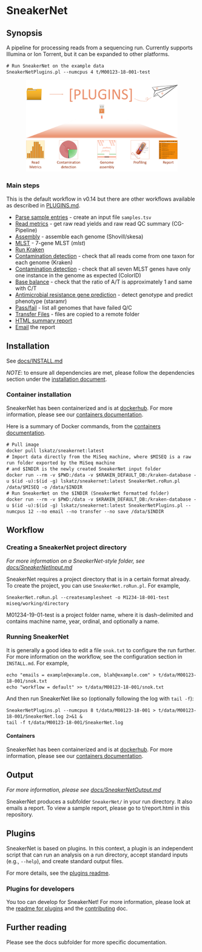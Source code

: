 # SneakerNet

## Synopsis

A pipeline for processing reads from a sequencing run. Currently supports Illumina or Ion Torrent,
but it can be expanded to other platforms.

    # Run SneakerNet on the example data
    SneakerNetPlugins.pl --numcpus 4 t/M00123-18-001-test

<p align='center'>
  <img src='./docs/images/overview.png' alt='SneakerNet workflow' width='400' />
</p>

### Main steps

This is the default workflow in v0.14
but there are other workflows available as described in
[PLUGINS.md](/docs/PLUGINS.md#workflows).
 
* [Parse sample entries](/docs/plugins/sn_detectContamination-kraken.pl.md) - create an input file `samples.tsv`
* [Read metrics](/docs/plugins/addReadMetrics.pl.md) - get raw read yields and raw read QC summary (CG-Pipeline)
* [Assembly](/docs/plugins/assembleAll.pl.md) - assemble each genome (Shovill/skesa)
* [MLST](/docs/plugins/sn_mlst.pl.md) - 7-gene MLST (_mlst_)
* [Run Kraken](/docs/plugins/sn_kraken.pl.md)
* [Contamination detection](/docs/plugins/sn_detectContamination-kraken.pl.md) - check that all reads come from one taxon for each genome (Kraken)
* [Contamination detection](/docs/plugins/sn_detectContamination-mlst.pl.md) - check that all seven MLST genes have only one instance in the genome as expected (ColorID)
* [Base balance](/docs/plugins/baseBalance.pl.md) - check that the ratio of A/T is approximately 1 and same with C/T
* [Antimicrobial resistance gene prediction](/docs/plugins/sn_staramr.pl.md) - detect genotype and predict phenotype (staramr)
* [Pass/fail](/docs/plugins/sn_passfail.pl.md) - list all genomes that have failed Q/C
* [Transfer Files](/docs/plugins/transferFilesToRemoteComputers.pl.md) - files are copied to a remote folder
* [HTML summary report](/docs/plugins/sn_report.pl.md)
* [Email](/docs/plugins/emailWhoever.pl.md) the report

## Installation

See [docs/INSTALL.md](docs/INSTALL.md)

_NOTE_: to ensure all dependencies are met, please follow
the dependencies section under the [installation document](docs/INSTALL.md).

### Container installation

SneakerNet has been containerized and is at [dockerhub](https://hub.docker.com/repository/docker/lskatz/sneakernet).
For more information, please see our [containers documentation](docs/CONTAINERS.md).

Here is a summary of Docker commands, from the [containers documentation](docs/CONTAINERS.md).

    # Pull image
    docker pull lskatz/sneakernet:latest
    # Import data directly from the MiSeq machine, where $MISEQ is a raw run folder exported by the MiSeq machine
    # and $INDIR is the newly created SneakerNet input folder
    docker run --rm -v $PWD:/data -v $KRAKEN_DEFAULT_DB:/kraken-database -u $(id -u):$(id -g) lskatz/sneakernet:latest SneakerNet.roRun.pl /data/$MISEQ -o /data/$INDIR
    # Run SneakerNet on the $INDIR (SneakerNet formatted folder)
    docker run --rm -v $PWD:/data -v $KRAKEN_DEFAULT_DB:/kraken-database -u $(id -u):$(id -g) lskatz/sneakernet:latest SneakerNetPlugins.pl --numcpus 12 --no email --no transfer --no save /data/$INDIR

## Workflow

### Creating a SneakerNet project directory

_For more information on a SneakerNet-style folder, see [docs/SneakerNetInput.md](docs/SneakerNetInput.md)_

SneakerNet requires a project directory that is in a certain format already.
To create the project, you can use `SneakerNet.roRun.pl`.  For example,

    SneakerNet.roRun.pl --createsamplesheet -o M1234-18-001-test miseq/working/directory

M01234-19-01-test is a project folder name, where it is dash-delimited and contains
machine name, year, ordinal, and optionally a name.

### Running SneakerNet

It is generally a good idea to edit a file `snok.txt` to configure the run further.
For more information on the workflow, see the configuration section in `INSTALL.md`.
For example,

    echo "emails = example@example.com, blah@example.com" > t/data/M00123-18-001/snok.txt
    echo "workflow = default" >> t/data/M00123-18-001/snok.txt

And then run SneakerNet like so (optionally following the log with `tail -f`):

    SneakerNetPlugins.pl --numcpus 8 t/data/M00123-18-001 > t/data/M00123-18-001/SneakerNet.log 2>&1 &
    tail -f t/data/M00123-18-001/SneakerNet.log

#### Containers

SneakerNet has been containerized and is at [dockerhub](https://hub.docker.com/repository/docker/lskatz/sneakernet).
For more information, please see our [containers documentation](docs/CONTAINERS.md).

## Output

_For more information, please see [docs/SneakerNetOutput.md](docs/SneakerNetOutput.md)_

SneakerNet produces a subfolder `SneakerNet/` in your run directory.
It also emails a report. To view a sample report, please go to 
t/report.html
in this repository.

## Plugins

SneakerNet is based on plugins.  In this context, a plugin is an independent script
that can run an analysis on a run directory, accept standard inputs (e.g., `--help`),
and create standard output files.

For more details, see the [plugins readme](docs/PLUGINS.md).

### Plugins for developers

You too can develop for SneakerNet!  For more information, 
please look at the [readme for plugins](docs/PLUGINSDEV.md)
and the [contributing](CONTRIBUTING.md) doc.

## Further reading

Please see the docs subfolder for more specific documentation.

